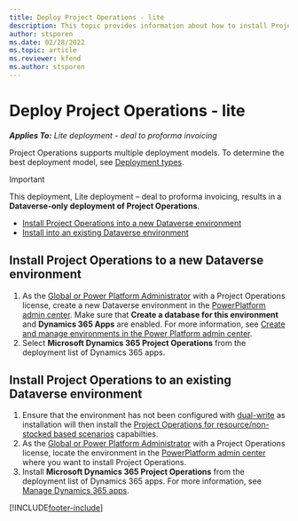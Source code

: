 ```yaml
---
title: Deploy Project Operations - lite
description: This topic provides information about how to install Project Operations lite deployment - deal to proforma invoicing.
author: stsporen
ms.date: 02/28/2022
ms.topic: article
ms.reviewer: kfend
ms.author: stsporen
---
```


# Deploy Project Operations - lite

_**Applies To:** Lite deployment - deal to proforma invoicing_



Project Operations supports multiple deployment models. To determine the best deployment model, see [Deployment types](determine-deployment-type.md).


> [!IMPORTANT]
> This deployment, Lite deployment – deal to proforma invoicing, results in a **Dataverse-only deployment of Project Operations**.

- [Install Project Operations into a new Dataverse environment](#new)
- [Install into an existing Dataverse environment](#existing)



## <a name="new"></a>Install Project Operations to a new Dataverse environment

1. As the [Global or Power Platform Administrator](/power-platform/admin/global-service-administrators-can-administer-without-license) with a Project Operations license, create a new Dataverse environment in the [PowerPlatform admin center](https://admin.powerplatform.com). Make sure that **Create a database for this environment** and **Dynamics 365 Apps** are enabled. For more information, see [Create and manage environments in the Power Platform admin center](/power-platform/admin/create-environment#create-an-environment-in-the-power-platform-admin-center).
2. Select **Microsoft Dynamics 365 Project Operations** from the deployment list of Dynamics 365 apps.


## <a name="existing"></a>Install Project Operations to an existing Dataverse environment
1. Ensure that the environment has not been configured with [dual-write](/dynamics365/fin-ops-core/dev-itpro/data-entities/dual-write/dual-write-overview) as installation will then install the [Project Operations for resource/non-stocked based scenarios](project-operations-integrated-deployment-overview.md) capabilties.
2. As the [Global or Power Platform Administrator](/power-platform/admin/global-service-administrators-can-administer-without-license) with a Project Operations license, locate the environment in the [PowerPlatform admin center](https://admin.powerplatform.com) where you want to install Project Operations.
3. Install **Microsoft Dynamics 365 Project Operations** from the deployment list of Dynamics 365 apps. For more information, see [Manage Dynamics 365 apps](/power-platform/admin/manage-apps).




[!INCLUDE[footer-include](../includes/footer-banner.md)]
